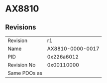 # AX8810

## Revisions
<table>
<tr>
<td>Revision</td>
<td>r1</td>
</tr>
<tr>
<td>Name</td>
<td>AX8810-0000-0017</td>
</tr>
<tr>
<td>PID</td>
<td>0x226a6012</td>
</tr>
<tr>
<td>Revision No</td>
<td>0x00110000</td>
</tr>
<tr>
<td>Same PDOs as</td>
<td></td>
</tr>
</table>
